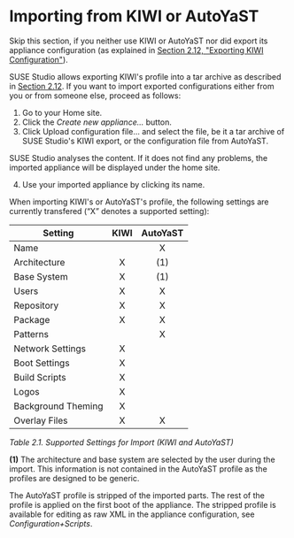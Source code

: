 # Importing from KIWI or AutoYaST

Skip this section, if you neither use KIWI or AutoYaST nor did export its appliance configuration (as explained in [Section 2.12, "Exporting KIWI Configuration"][Export-KIWI-Config]).

SUSE Studio allows exporting KIWI's profile into a tar archive as described in [Section 2.12][Export-KIWI-Config]. If you want to import exported configurations either from you or from someone else, proceed as follows:

1. Go to your Home site.
2. Click the *Create new appliance...* button.
3. Click Upload configuration file... and select the file, be it a tar archive of SUSE Studio's KIWI export, or the configuration file from AutoYaST.

SUSE Studio analyses the content. If it does not find any problems, the imported appliance will be displayed under the home site.

4. Use your imported appliance by clicking its name.

When importing KIWI's or AutoYaST's profile, the following settings are currently transfered (“X” denotes a supported setting):

[Export-KIWI-Config]: exporting-kiwi-configuration.html

Setting            | KIWI | AutoYaST |
-------------------|:----:|:--------:|
Name               |      | X        |
Architecture       | X    | (1)      |
Base System        | X    | (1)      |
Users              | X    | X        |
Repository         | X    | X        |
Package            | X    | X        |
Patterns           |      | X        |
Network Settings   | X    |          |
Boot Settings      | X    |          |
Build Scripts      | X    |          |
Logos              | X    |          |
Background Theming | X    |          |
Overlay Files      | X    | X        |

*Table 2.1. Supported Settings for Import (KIWI and AutoYaST)*

**(1)** The architecture and base system are selected by the user during the import. This information is not contained in the AutoYaST profile as the profiles are designed to be generic.

The AutoYaST profile is stripped of the imported parts. The rest of the profile is applied on the first boot of the appliance. The stripped profile is available for editing as raw XML in the appliance configuration, see *Configuration+Scripts*.
